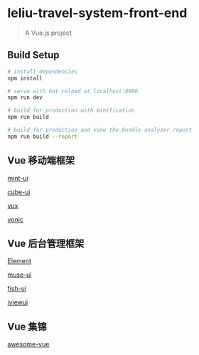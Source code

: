 # leliu-travel-system-front-end

> A Vue.js project

## Build Setup

``` bash
# install dependencies
npm install

# serve with hot reload at localhost:8080
npm run dev

# build for production with minification
npm run build

# build for production and view the bundle analyzer report
npm run build --report
```

## Vue 移动端框架
[mint-ui](http://mint-ui.github.io/#!/zh-cn)

[cube-ui](https://didi.github.io/cube-ui/#/zh-CN)

[vux](https://vux.li/#/)

[vonic](https://wangdahoo.github.io/vonic-documents/#/?id=vonic)

## Vue 后台管理框架
[Element](http://element.eleme.io/#/zh-CN)

[muse-ui](https://github.com/museui/muse-ui)

[fish-ui](https://github.com/myliang/fish-ui)

[iviewui](https://www.iviewui.com/)

## Vue 集锦
[awesome-vue](https://github.com/vuejs/awesome-vue)

